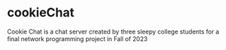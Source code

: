 # cookieChat
Cookie Chat is a chat server created by three sleepy college students for a final network programming project in Fall of 2023
